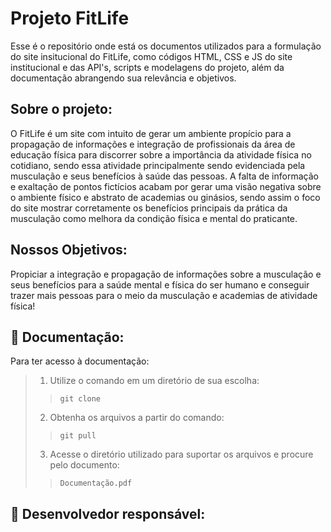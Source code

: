# Projeto FitLife

Esse é o repositório onde está os documentos utilizados para a formulação do site insitucional do FitLife, como códigos HTML, CSS e JS do site institucional e das API's, scripts e modelagens do projeto, além da documentação abrangendo sua relevância e objetivos.

##  Sobre o projeto:
O FitLife é um site com intuito de gerar um ambiente propício para a propagação de informações e integração de profissionais da área de educação física para discorrer sobre a importância da atividade física no cotidiano, sendo essa atividade principalmente sendo evidenciada pela musculação e seus benefícios à saúde das pessoas. A falta de informação e exaltação de pontos fictícios acabam por gerar uma visão negativa sobre o ambiente físico e abstrato de academias ou ginásios, sendo assim o foco do site mostrar corretamente os benefícios principais da prática da musculação como melhora da condição física e mental do praticante.

## Nossos Objetivos:
Propiciar a integração e propagação de informações sobre a musculação e seus benefícios para a saúde mental e física do ser humano e conseguir trazer mais pessoas para o meio da musculação e academias de atividade física!

## 📝 Documentação:
Para ter acesso à documentação:
> 1. Utilize o comando em um diretório de sua escolha:
>>   ```
>>   git clone
>>   ```
> 2. Obtenha os arquivos a partir do comando:
>>   ```
>>   git pull
>>   ```
> 3. Acesse o diretório utilizado para suportar os arquivos e procure pelo documento:
>>   ```
>>   Documentação.pdf
>>   ```

## 🚀 Desenvolvedor responsável:
